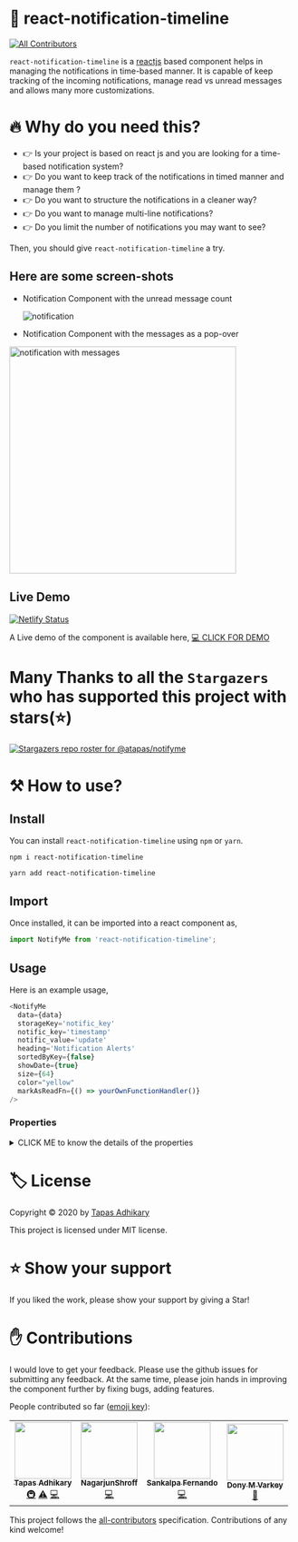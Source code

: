 # 🔔 react-notification-timeline
<!-- ALL-CONTRIBUTORS-BADGE:START - Do not remove or modify this section -->
[![All Contributors](https://img.shields.io/badge/all_contributors-4-orange.svg?style=flat-square)](#contributors-)
<!-- ALL-CONTRIBUTORS-BADGE:END -->
`react-notification-timeline` is a [reactjs](https://reactjs.org/) based component helps in managing the notifications in time-based manner. It is capable of keep tracking of the incoming notifications, manage read vs unread messages and allows many more customizations.

# 🔥 Why do you need this?
- 👉 Is your project is based on react js and you are looking for a time-based notification system? 
- 👉 Do you want to keep track of the notifications in timed manner and manage them ? 
- 👉 Do you want to structure the notifications in a cleaner way?
- 👉 Do you want to manage multi-line notifications?
- 👉 Do you limit the number of notifications you may want to see?

Then, you should give `react-notification-timeline` a try. 

## Here are some screen-shots
- Notification Component with the unread message count

  <img src="./static/notification.png" alt="notification " />
 
- Notification Component with the messages as a pop-over

 <img src="./static/screen.png" alt="notification with messages" width="400" height="400">

## Live Demo
[![Netlify Status](https://api.netlify.com/api/v1/badges/3817c2b7-a17f-4bfb-ad90-008c03a5a4da/deploy-status)](https://app.netlify.com/sites/notify-timeline/deploys) 

A Live demo of the component is available here, [💻 CLICK FOR DEMO](https://notify-timeline.netlify.app/) 

# Many Thanks to all the `Stargazers` who has supported this project with stars(⭐)

[![Stargazers repo roster for @atapas/notifyme](https://reporoster.com/stars/atapas/notifyme)](https://github.com/atapas/notifyme/stargazers)

# ⚒️ How to use?

## Install
You can install `react-notification-timeline` using `npm` or `yarn`.

```shell
npm i react-notification-timeline
```

```yarn
yarn add react-notification-timeline
```

## Import
Once installed, it can be imported into a react component as,

```js
import NotifyMe from 'react-notification-timeline';
```

## Usage
Here is an example usage,

```js
<NotifyMe
  data={data}
  storageKey='notific_key'
  notific_key='timestamp'
  notific_value='update'
  heading='Notification Alerts'
  sortedByKey={false}
  showDate={true}
  size={64}
  color="yellow"
  markAsReadFn={() => yourOwnFunctionHandler()}
/>
```

### Properties
<details><summary>CLICK ME to know the details of the properties</summary>
<p>

<table>
  <tr>
    <td> <b>Property</b> </td> 
    <td> <b>Description</b> </td>
    <td> <b>Required</b> </td>
    <td> <b>Example</b> </td>
  </tr>

  <tr>
    <td> color </td>
    <td> Color of the notification bell. Pass a color to customize it.</td>
    <td> No </td>
    <td> Color in Hexacode, rgb or string name. Default value is, <b>#FFFFFF</b></td>
  </tr>
  
  <tr>
    <td> data </td>
    <td> 
      Messages to show as notifications. This is expected to be an array of objects. Each of the object must have two properties.
      <ul>
        <li><b>timestamp:</b> The timestamp of the time a message was generated. This must be a of a type long and represent a timestamp.</li>
        <li><b>update:</b> The message to show as notification.</li>
      </ul>
      Note: The keys names, timestamp and update can be customized as explained in other properties below.
    </td>
    <td> Yes </td>
    <td>
      
   ```js
      [
        {
          "update":"70 new employees are shifted",
          "timestamp":1596119688264
        },
        {
          "update":"Time to take a Break, TADA!!!",
          "timestamp":1596119686811
        }
      ]
   ```
   
   </td>
  </tr>
  
  <tr>
    <td> heading </td>
    <td> A header message for the Notification panel. Pass a message to customize it.</td>
    <td> No </td>
  <td> Any string of your choice. Default value is, <b>Notifications</b> </td>
  </tr>
  
  <tr>
    <td> multiLineSplitter </td>
    <td> In case a notification message has to be splitted into multiple (bullet) items, you can specify a line splitter character in-between. </td>
    <td> No </td>
    <td> Any Character like, # or a sequence of characters, #$#. Default value is, <b>\n</b></td>
  </tr>
    
  <tr>
    <td> notific_key </td>
    <td> Key in the data property that holds the timestamp value. </td>
    <td> Yes </td>
  <td> <b>timestamp</b>, <b>attime</b> or any string based key name in the data property.</td>
  </tr>
  
  <tr>
    <td> notific_value </td>
    <td> key in the data property that holds the notification message value. </td>
    <td> Yes </td>
    <td> <b>update</b>, <b>message</b> or any string based key name in the data property.</td>
  </tr>
  
  <tr>
    <td> showDate </td>
    <td> Notification message shows the date and time along with the message. Pass false for this property, if you do not want to show it. Pass true otherwise. </td>
    <td> No </td>
    <td> true or false. Default value is, <b>false</b></td>
  </tr>
  
  <tr>
    <td> size </td>
    <td> Size of the notification bell. Pass a Size to customize it.</td>
    <td> No </td>
    <td> Size values as, 16, 32, 48 etc. Default value is, <b>32</b></td>
  </tr>
  
  <tr>
    <td> sortedByKey </td>
    <td> Pass true, if the data passed to this component is already sorted by time-based key. Pass false otherwise, the component will take care of the time based sorting. </td>
    <td> No </td>
    <td> true or false. Default value is, <b>true</b></td>
  </tr>
  
  <tr>
    <td> storageKey </td>
    <td> It stores the last read message key in localstorage of the browser.</td>
    <td> No </td>
    <td> Any string of your choice as a key. Default value is, <b>notification_timeline_storage_id</b></td>
  </tr>
  
  <tr>
    <td> markAsRead </td>
    <td> User can control the functionality of "Mark All As Read" by passing the function as prop as below
    markAsReadFn = {() => yourOwnFunctionHandler()}
    </td>
    <td> No </td>
    <td> Now "Mark All As Read" can be controlled by passing your own function as prop. Default functionality is, 
      <ul>
        <li> We will clear the notification count.</li>
        <li> Update the reactLocalStore with the latest notification key.</li>
        <li> We will set the readIndex to 0 - which is used to highlight the unread notifications.</li>
      </ul>
   </td>
  </tr>

  <tr>
    <td> icon </td>
    <td> User can add custom notification Icon by passing react-feather icon as prop as below icon={IconName} //You need to import the Icon from the react-feather library
    </td>
    <td> No </td>
    <td> Any icon from the react-feather library default is Bell icon
   </td>
  </tr>
  
</table>

</p>
</details>



# 🏷️ License
Copyright © 2020 by [Tapas Adhikary](https://tapasadhikary.com/)

This project is licensed under MIT license.

# ⭐ Show your support
If you liked the work, please show your support by giving a Star!

# ✋ Contributions
I would love to get your feedback. Please use the github issues for submitting any feedback. At the same time, please join hands in improving the component further by fixing bugs, adding features.

People contributed so far ([emoji key](https://allcontributors.org/docs/en/emoji-key)):

<!-- ALL-CONTRIBUTORS-LIST:START - Do not remove or modify this section -->
<!-- prettier-ignore-start -->
<!-- markdownlint-disable -->
<table>
  <tr>
    <td align="center"><a href="https://tapasadhikary.com"><img src="https://avatars1.githubusercontent.com/u/3633137?v=4?s=100" width="100px;" alt=""/><br /><sub><b>Tapas Adhikary</b></sub></a><br /><a href="#infra-atapas" title="Infrastructure (Hosting, Build-Tools, etc)">🚇</a> <a href="https://github.com/atapas/notifyme/commits?author=atapas" title="Tests">⚠️</a> <a href="https://github.com/atapas/notifyme/commits?author=atapas" title="Code">💻</a></td>
    <td align="center"><a href="https://github.com/NagarjunShroff"><img src="https://avatars1.githubusercontent.com/u/37444771?v=4?s=100" width="100px;" alt=""/><br /><sub><b>NagarjunShroff</b></sub></a><br /><a href="https://github.com/atapas/notifyme/commits?author=NagarjunShroff" title="Code">💻</a></td>
    <td align="center"><a href="https://sankalpafernando.github.io/port/"><img src="https://avatars.githubusercontent.com/u/55610818?v=4?s=100" width="100px;" alt=""/><br /><sub><b>Sankalpa Fernando</b></sub></a><br /><a href="https://github.com/atapas/notifyme/commits?author=SankalpaFernando" title="Code">💻</a></td>
    <td align="center"><a href="https://github.com/donymvarkey"><img src="https://avatars.githubusercontent.com/u/31372381?v=4?s=100" width="100px;" alt=""/><br /><sub><b>Dony M Varkey</b></sub></a><br /><a href="https://github.com/atapas/notifyme/commits?author=donymvarkey" title="Documentation">📖</a></td>
  </tr>
</table>

<!-- markdownlint-restore -->
<!-- prettier-ignore-end -->

<!-- ALL-CONTRIBUTORS-LIST:END -->

This project follows the [all-contributors](https://github.com/all-contributors/all-contributors) specification. Contributions of any kind welcome!
